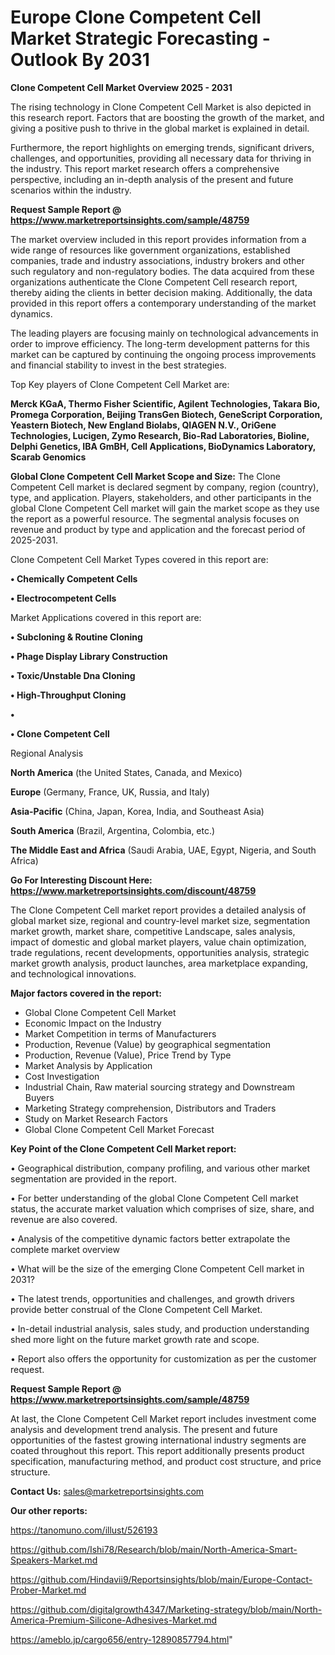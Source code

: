 # Europe Clone Competent Cell Market Strategic Forecasting - Outlook By 2031

<Strong> Clone Competent Cell Market Overview 2025 - 2031</strong>

The rising technology in Clone Competent Cell Market is also depicted in this research report. Factors that are boosting the growth of the market, and giving a positive push to thrive in the global market is explained in detail.

Furthermore, the report highlights on emerging trends, significant drivers, challenges, and opportunities, providing all necessary data for thriving in the industry. This report market research offers a comprehensive perspective, including an in-depth analysis of the present and future scenarios within the industry.

<strong>Request Sample Report @ <a href=https://www.marketreportsinsights.com/sample/48759>https://www.marketreportsinsights.com/sample/48759</a></strong>

The market overview included in this report provides information from a wide range of resources like government organizations, established companies, trade and industry associations, industry brokers and other such regulatory and non-regulatory bodies. The data acquired from these organizations authenticate the Clone Competent Cell research report, thereby aiding the clients in better decision making. Additionally, the data provided in this report offers a contemporary understanding of the market dynamics.

The leading players are focusing mainly on technological advancements in order to improve efficiency. The long-term development patterns for this market can be captured by continuing the ongoing process improvements and financial stability to invest in the best strategies.

Top Key players of Clone Competent Cell Market are:

<strong>Merck KGaA, Thermo Fisher Scientific, Agilent Technologies, Takara Bio, Promega Corporation, Beijing TransGen Biotech, GeneScript Corporation, Yeastern Biotech, New England Biolabs, QIAGEN N.V., OriGene Technologies, Lucigen, Zymo Research, Bio-Rad Laboratories, Bioline, Delphi Genetics, IBA GmBH, Cell Applications, BioDynamics Laboratory, Scarab Genomics</strong>

<strong><b>Global Clone Competent Cell Market Scope and Size:</b></strong>
The Clone Competent Cell market is declared segment by company, region (country), type, and application. Players, stakeholders, and other participants in the global Clone Competent Cell market will gain the market scope as they use the report as a powerful resource. The segmental analysis focuses on revenue and product by type and application and the forecast period of 2025-2031.

Clone Competent Cell Market Types covered in this report are:

<strong>•  Chemically Competent Cells

•  Electrocompetent Cells</strong>

Market Applications covered in this report are:

<strong>•  Subcloning & Routine Cloning

•  Phage Display Library Construction

•  Toxic/Unstable Dna Cloning

•  High-Throughput Cloning

•  

•  Clone Competent Cell</strong> 

Regional Analysis

<strong>North America</strong> (the United States, Canada, and Mexico)

<strong>Europe</strong> (Germany, France, UK, Russia, and Italy)

<strong>Asia-Pacific</strong> (China, Japan, Korea, India, and Southeast Asia)

<strong>South America</strong> (Brazil, Argentina, Colombia, etc.)

<strong>The Middle East and Africa</strong> (Saudi Arabia, UAE, Egypt, Nigeria, and South Africa)

<strong>Go For Interesting Discount Here: <a href=https://www.marketreportsinsights.com/discount/48759>https://www.marketreportsinsights.com/discount/48759</a></strong>

The Clone Competent Cell market report provides a detailed analysis of global market size, regional and country-level market size, segmentation market growth, market share, competitive Landscape, sales analysis, impact of domestic and global market players, value chain optimization, trade regulations, recent developments, opportunities analysis, strategic market growth analysis, product launches, area marketplace expanding, and technological innovations.

<strong><b>Major factors covered in the report:</b></strong>
<ul>
  <li>Global Clone Competent Cell Market </li>
  <li>Economic Impact on the Industry</li>
  <li>Market Competition in terms of Manufacturers</li>
  <li>Production, Revenue (Value) by geographical segmentation</li>
  <li>Production, Revenue (Value), Price Trend by Type</li>
  <li>Market Analysis by Application</li>
  <li>Cost Investigation</li>
  <li>Industrial Chain, Raw material sourcing strategy and Downstream Buyers</li>
  <li>Marketing Strategy comprehension, Distributors and Traders</li>
  <li>Study on Market Research Factors</li>
  <li>Global Clone Competent Cell Market Forecast</li>
</ul>

<strong><b>Key Point of the Clone Competent Cell Market report:</b></strong>

• Geographical distribution, company profiling, and various other market segmentation are provided in the report.

• For better understanding of the global Clone Competent Cell market status, the accurate market valuation which comprises of size, share, and revenue are also covered.

• Analysis of the competitive dynamic factors better extrapolate the complete market overview

• What will be the size of the emerging Clone Competent Cell market in 2031?

• The latest trends, opportunities and challenges, and growth drivers provide better construal of the Clone Competent Cell Market.

• In-detail industrial analysis, sales study, and production understanding shed more light on the future market growth rate and scope.

• Report also offers the opportunity for customization as per the customer request.

<strong>Request Sample Report @ <a href=https://www.marketreportsinsights.com/sample/48759>https://www.marketreportsinsights.com/sample/48759</a></strong>

At last, the Clone Competent Cell Market report includes investment come analysis and development trend analysis. The present and future opportunities of the fastest growing international industry segments are coated throughout this report. This report additionally presents product specification, manufacturing method, and product cost structure, and price structure.

<strong>Contact Us:</strong>
sales@marketreportsinsights.com

<strong>Our other reports:</strong>

<a href=https://tanomuno.com/illust/526193>https://tanomuno.com/illust/526193</a>

<a href=https://github.com/Ishi78/Research/blob/main/North-America-Smart-Speakers-Market.md>https://github.com/Ishi78/Research/blob/main/North-America-Smart-Speakers-Market.md</a>

<a href=https://github.com/Hindavii9/Reportsinsights/blob/main/Europe-Contact-Prober-Market.md>https://github.com/Hindavii9/Reportsinsights/blob/main/Europe-Contact-Prober-Market.md</a>

<a href=https://github.com/digitalgrowth4347/Marketing-strategy/blob/main/North-America-Premium-Silicone-Adhesives-Market.md>https://github.com/digitalgrowth4347/Marketing-strategy/blob/main/North-America-Premium-Silicone-Adhesives-Market.md</a>

<a href=https://ameblo.jp/cargo656/entry-12890857794.html>https://ameblo.jp/cargo656/entry-12890857794.html</a>"
